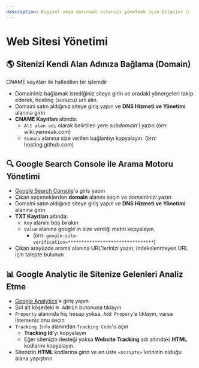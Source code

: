 ```yaml
---
description: Kişisel veya kurumsal sitenizi yönetmek için bilgiler 📓
---
```


# Web Sitesi Yönetimi 

## 🌎 Sitenizi Kendi Alan Adınıza Bağlama (Domain)

CNAME kayıtları ile halledilen bir işlemdir

- Domaininiz bağlamak istediğiniz siteye girin ve oradaki yönergeleri takip ederek, hosting (sunucu) urli alın.
- Domaini satın aldığınız siteye giriş yapın ve **DNS Hizmeti ve Yönetimi** alanına girin
- **CNAME Kayıtları** altında:
  - `Alt alan adı` olarak belirtilen yere _subdomain_'i yazın (örn: wiki.yemreak.com)
  - `Sunucu` alanına size verilen bağlantıyı kopyalayın. (örn: hosting.github.com)

## 🔍 Google Search Console ile Arama Motoru Yönetimi

- [Google Search Console](https://search.google.com/search-console/welcome?utm_source=about-page)'a giriş yapın
- Çıkan seçeneklerden **domain** alanını seçin ve domaininizi yazın
- Domaini satın aldığınız siteye giriş yapın ve **DNS Hizmeti ve Yönetimi** alanına girin
- **TXT Kayıtları** altında:
  - `Key` alanını boş bırakın
  - `Value` alanına google'ın size verdiği metni kopyalayın. 
    - (örn: `google-site-verification=********************************`)
- Çıkan arayüzde arama alanına URL'lerinizi yazın, indekslenmeyen URL için talepte bulunun

## 📊 Google Analytic ile Sitenize Gelenleri Analiz Etme

- [Google Analytics](http://analytics.google.com)'e giriş yapın
- Sol alt köşedeki <kbd>⚙ Admin</kbd> butonuna tıklayın
- `Property` alanında hiç hesap yoksa, `Add Propery`'e tıklayın, varsa isterseniz onu seçin
- `Tracking Info` alanından `Tracking Code`'u açın
  - **Tracking Id**'yi kopyalayın
  - Eğer sitenizin desteği yoksa **Website Tracking** adı altındaki **HTML** kodlarını kopyalayın.
- Sitenizin **HTML** kodlarına girin ve en üste `<scripts>`'lerinizin olduğu alana yapıştırın
